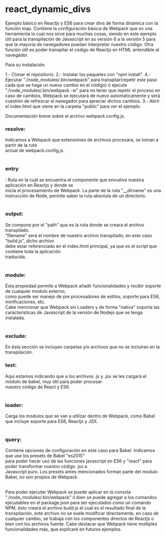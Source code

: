 # react_dynamic_divs
Ejemplo básico en Reactjs y ES6 para crear divs de forma dinámica con la función map.
Contiene la configuración básica de Webpack que es una herramienta la cual nos sirve para muchas cosas,
 siendo en este ejemplo útil para la transpilación de Javascript en su versión 6 a la versión 5 para que la mayoría de 
 navegadores puedan interpretar nuestro código. Otra función útil es poder transpilar el código de Reactjs en HTML entendible al navegador.
 
 </h2>Para su instalación:</h2>
 
 1.- Clonar el repositorio.
 2.- Instalar los paquetes con "npm install".
 4.- Ejecutar "./node_modules/.bin/webpack" para transpilar(repetir este paso cada que se haga un nuevo cambio en el código) ó
 	 ejecute "./node_modules/.bin/webpack -w" para no tener que repetir el proceso en caso de cambios, Webpack se ejecutará de nuevo
 	 automáticamente y será cuestión de refrescar el navegador para apreciar dichos cambios.
 3.- Abrir el index.html que viene en la carpeta "public" para ver el ejemplo.

Documentación breve sobre el archivo webpack.config.js.

<h3>resolve:</h3> Indicamos a Webpack que extensiones de archivos procesara, se toman a partir de la ruta <br />
         actual de webpack.config.js. <br />
         <br />
<h3>entry</h3>: Ruta en la cuál se encuentra el componente que envuelve nuestra aplicación en Reactjs y donde se<br />
       inicia el procesamiento de Webpack. La parte de la ruta "__dirname" es una instrucción de Node, permite saber la ruta absoluta de un directorio. <br /><br />
<h3>output:</h3> Se compone por el "path" que es la ruta donde se creara el archivo transpilado.<br />
        "filename" será el nombre de nuestro archivo transpilado, en este caso "build.js", dicho archivo <br />
        debe estar referenciado en el index.html principal, ya que es el script que contiene toda la aplicación <br />
        traducida.<br /><br />
<h3>module:</h3> Ésta propiedad permite a Webpack añadir funcionalidades y recibir soporte de cualquier modulo externo, <br />
        como puede ser manejo de pre procesadores de estilos, soporte para ES6, minificaciones, etc. <br />
        Cabe mencionar que Webpack sin Loaders y de forma "nativa" soporta las carácteristicas de Javascript de la
        versión de Nodejs que se tenga instalada. <br /><br />
<h3>exclude:</h3> En ésta sección se incluyen carpetas y/o archivos que no se incluiran en la transpilación. <br />
<h3>test:</h3> Aquí estamos indicando que a los archivos .js y .jsx se les cargará el módulo de babel, muy útil para poder procesar <br />nuestro código de React y ES6. <br /><br />
<h3>loader:</h3> Carga los modulos que se van a utilizar dentro de Webpack, como Babel que incluye soporte para ES6, Reactjs y JSX. <br /><br />
<h3>query:</h3> Contiene opciones de configuración en este caso para Babel. Indicamos que use los presets de Babel "es2015" <br />
       para poder hacer uso de las funciones javascript en ES6 y "react" para poder transformar nuestro código .jsx a <br />
       Javascript puro. Los presets antes mencionados forman parte del modulo Babel, no son propios de Webpack. <br /><br />

Para poder ejecutar Webpack se puede aplicar en la consola "./node_modules/.bin/webpack" ó bien se puede agregar a los comandos <br /> ejecutables en el package.json para ser ejecutados como un comando NPM, ésto creará el archivo build.js el cual es el resultado final de la transpilación, este archivo no se suele modificar directamente, en caso de cualquier cambio, se trabaja con los componentes directos de Reactjs o bien con los archivos fuente. Cabe destacar que Webpack tiene multiples funcionalidades más, que explicaré en futuros ejemplos.
 
